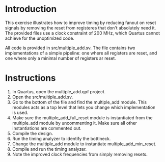 # Introduction

This exercise illustrates how to improve timing by reducing fanout on reset signals by removing the reset from registeres that don't absolutely need it.
The provided files use a clock constraint of 200 MHz, which Quartus cannot achieve for the unoptimized code.

All code is provided in src/multiple_add.sv. The file contains two implementations of a simple pipeline: one where all registers are reset, and one where only a minimal number of registers ar reset.

# Instructions

1. In Quartus, open the multiple_add.qpf project.
1. Open the src/multiple_add.sv.
1. Go to the bottom of the file and find the multiple_add module. This modules acts as a top level that lets you change which implementation is used.
1. Make sure the multiple_add_full_reset module is instantiated from the multiple_add module by uncommenting it. Make sure all other instantiations are commented out.
1. Compile the design.
1. Run the timing analyzer to identify the bottlneck.
1. Change the multiple_add module to instantiate multiple_add_min_reset.
1. Compile and run the timing analyzer.
1. Note the improved clock frequencies from simply removing resets.

